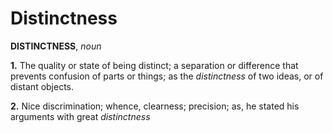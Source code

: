 # Distinctness

**DISTINCTNESS**, _noun_

**1.** The quality or state of being distinct; a separation or difference that prevents confusion of parts or things; as the _distinctness_ of two ideas, or of distant objects.

**2.** Nice discrimination; whence, clearness; precision; as, he stated his arguments with great _distinctness_